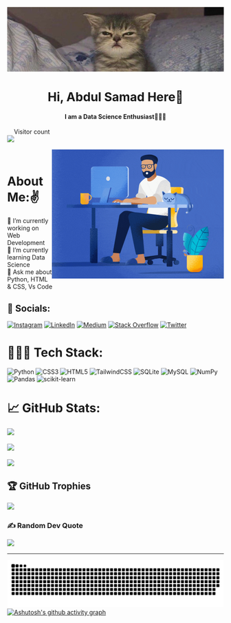 <img src=".github/workflows/cat.png"  width="900" height="150">
<h1 align="center">Hi, Abdul Samad Here🤍</h1>
<h4 align="center">I am a Data Science Enthusiast👨🏼‍💻</h4>
<p align="center">  
   Visitor count<br> 
   <img src="https://profile-counter.glitch.me/samadpls/count.svg" /> 
 </p> 
 <img align="right" alt="Coding" width="400" src=".github/workflows/working.gif" ><br>

# About Me:✌
🔭 I’m currently working on Web Development<br>🌱 I’m currently learning Data Science<br>💬 Ask me about Python, HTML & CSS, Vs Code


## 🙌 Socials:
[![Instagram](https://img.shields.io/badge/Instagram-%23E4405F.svg?logo=Instagram&logoColor=white)](https://instagram.com/samadpls) [![LinkedIn](https://img.shields.io/badge/LinkedIn-%230077B5.svg?logo=linkedin&logoColor=white)](https://linkedin.com/in/samadpls) [![Medium](https://img.shields.io/badge/Medium-12100E?logo=medium&logoColor=white)](https://medium.com/@abdulsamadsid1) [![Stack Overflow](https://img.shields.io/badge/-Stackoverflow-FE7A16?logo=stack-overflow&logoColor=white)](https://stackoverflow.com/users/samadpls) [![Twitter](https://img.shields.io/badge/Twitter-%231DA1F2.svg?logo=Twitter&logoColor=white)](https://twitter.com/samadpls) 

# 👨🏼‍💻 Tech Stack:
![Python](https://img.shields.io/badge/python-3670A0?style=for-the-badge&logo=python&logoColor=ffdd54) ![CSS3](https://img.shields.io/badge/css3-%231572B6.svg?style=for-the-badge&logo=css3&logoColor=white) ![HTML5](https://img.shields.io/badge/html5-%23E34F26.svg?style=for-the-badge&logo=html5&logoColor=white) ![TailwindCSS](https://img.shields.io/badge/tailwindcss-%2338B2AC.svg?style=for-the-badge&logo=tailwind-css&logoColor=white) ![SQLite](https://img.shields.io/badge/sqlite-%2307405e.svg?style=for-the-badge&logo=sqlite&logoColor=white) ![MySQL](https://img.shields.io/badge/mysql-%2300f.svg?style=for-the-badge&logo=mysql&logoColor=white) ![NumPy](https://img.shields.io/badge/numpy-%23013243.svg?style=for-the-badge&logo=numpy&logoColor=white) ![Pandas](https://img.shields.io/badge/pandas-%23150458.svg?style=for-the-badge&logo=pandas&logoColor=white) ![scikit-learn](https://img.shields.io/badge/scikit--learn-%23F7931E.svg?style=for-the-badge&logo=scikit-learn&logoColor=white)
# 📈 GitHub Stats:
![](https://github-readme-stats.vercel.app/api?username=samadpls&theme=great-gatsby&hide_border=true&include_all_commits=false&count_private=false )<br><br>
![](https://github-readme-streak-stats.herokuapp.com/?user=samadpls&theme=great-gatsby&hide_border=true )<br><br>
![](https://github-readme-stats.vercel.app/api/top-langs/?username=samadpls&theme=great-gatsby&hide_border=true&include_all_commits=false&count_private=false&layout=compact)

## 🏆 GitHub Trophies
![](https://github-profile-trophy.vercel.app/?username=samadpls&theme=radical&no-frame=true&no-bg=true&margin-w=4)

### ✍️ Random Dev Quote
![](https://quotes-github-readme.vercel.app/api?type=horizontal&theme=gruvbox)

---

![snake gif](https://github.com/samadpls/samadpls/blob/output/github-contribution-grid-snake.svg)
[![Ashutosh's github activity graph](https://activity-graph.herokuapp.com/graph?username=samadpls&bg_color=19000e&color=fafafa&line=c8580e&point=7d7373&area=true&hide_border=true)](https://github.com/ashutosh00710/github-readme-activity-graph)



